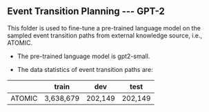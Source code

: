 ## Event Transition Planning --- GPT-2
This folder is used to fine-tune a pre-trained language model on the sampled event transition paths from external knowledge source, i.e., ATOMIC.

- The pre-trained language model is gpt2-small. 

- The data statistics of event transition paths are:

|      |   train   |   dev   |   test  |
|------|-----------|---------|---------|
|ATOMIC| 3,638,679 | 202,149 | 202,149 |



